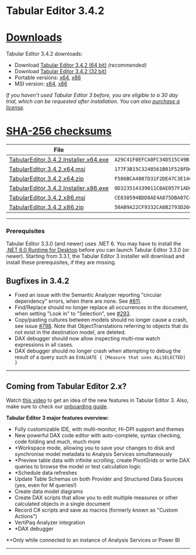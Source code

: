 # Tabular Editor 3.4.2

# [**Downloads**](#tab/downloads)

Tabular Editor 3.4.2 downloads:

- Download [Tabular Editor 3.4.2 (64 bit)](https://cdn.tabulareditor.com/files/TabularEditor.3.4.2.Installer.x64.exe) *(recommended)*
- Download [Tabular Editor 3.4.2 (32 bit)](https://cdn.tabulareditor.com/files/TabularEditor.3.4.2.Installer.x86.exe)
- Portable versions: [x64](https://cdn.tabulareditor.com/files/TabularEditor.3.4.2.x64.zip), [x86](https://cdn.tabulareditor.com/files/TabularEditor.3.4.2.x86.zip)
- MSI version: [x64](https://cdn.tabulareditor.com/files/TabularEditor.3.4.2.x64.msi), [x86](https://cdn.tabulareditor.com/files/TabularEditor.3.4.2.x86.msi)

*If you haven't used Tabular Editor 3 before, you are eligible to a 30 day trial, which can be requested after installation. You can also [purchase a license](https://tabulareditor.com/licensing).*

# [**SHA-256 checksums**](#tab/checksums)

| File | SHA-256 |
| -- | -- |
| [TabularEditor.3.4.2.Installer.x64.exe](https://cdn.tabulareditor.com/files/TabularEditor.3.4.2.Installer.x64.exe) | `A29C41F0EFCA0FC34D515C49B1EA1F74D0205A953851F20D50AA2513D86C4A64` |
| [TabularEditor.3.4.2.x64.msi](https://cdn.tabulareditor.com/files/TabularEditor.3.4.2.x64.msi) | `177F3B15C3248561B01F528FD62BE804CF92176EB17B6CC10C7FF362F69A81CC` |
| [TabularEditor.3.4.2.x64.zip](https://cdn.tabulareditor.com/files/TabularEditor.3.4.2.x64.zip) | `F586BCA4807D31F2DE47C3E1464D47936B4FAAA20138B7C509FBD757F666E642` |
| [TabularEditor.3.4.2.Installer.x86.exe](https://cdn.tabulareditor.com/files/TabularEditor.3.4.2.Installer.x86.exe) | `0D323514339011C0AE057F1ADC102D1B141B91A5DB8DD5CDFC8E9FD8231AF1DE` |
| [TabularEditor.3.4.2.x86.msi](https://cdn.tabulareditor.com/files/TabularEditor.3.4.2.x86.msi) | `CE838594BDD8AE4A875DBA07C479A063270666CF63D19D93D81F9D0C5ED2E172` |
| [TabularEditor.3.4.2.x86.zip](https://cdn.tabulareditor.com/files/TabularEditor.3.4.2.x86.zip) | `50AB9A22CF9332CA8B2793D26CFCF74DDAF11BF281BD00103AE37772FE9ADADF` |

***

### Prerequisites

Tabular Editor 3.3.0 (and newer) uses .NET 6. You may have to install the [.NET 6.0 Runtime for Desktop](https://dotnet.microsoft.com/en-us/download/dotnet/6.0/runtime) before you can launch Tabular Editor 3.3.0 (or newer). Starting from 3.3.1, the Tabular Editor 3 installer will download and install these prerequisites, if they are missing.

## Bugfixes in 3.4.2

- Fixed an issue with the Semantic Analyzer reporting "circular dependency" errors, when there are none. See [#811](https://github.com/TabularEditor/TabularEditor3/issues/811).
- Find/Replace should no longer replace all occurrences in the document, when setting "Look in" to "Selection", see [#293](https://github.com/TabularEditor/TabularEditor3/issues/293).
- Copy/pasting cultures between models should no longer cause a crash, see issue [#798](https://github.com/TabularEditor/TabularEditor3/issues/798). Note that ObjectTranslations referring to objects that do not exist in the destination model, are deleted.
- DAX debugger should now allow inspecting multi-row watch expressions in all cases.
- DAX debugger should no longer crash when attempting to debug the result of a query such as `EVALUATE { [Measure that uses ALLSELECTED] }`

---
## Coming from Tabular Editor 2.x?

Watch [this video](https://www.youtube.com/watch?v=pt3DdcjfImY) to get an idea of the new features in Tabular Editor 3. Also, make sure to check our [onboarding guide](https://docs.tabulareditor.com/onboarding/index.html).

**Tabular Editor 3 major features overview:**
- Fully customizable IDE, with multi-monitor, Hi-DPI support and themes
- New powerful DAX code editor with auto-complete, syntax checking, code folding and much, much more
- *Workspace mode, allowing you to save your changes to disk and synchronise model metadata to Analysis Services simultaneously
- *Preview table data with infinite scrolling, create PivotGrids or write DAX queries to browse the model or test calculation logic
- *Schedule data refreshes
- Update Table Schemas on both Provider and Structured Data Sources (yes, even for M queries!)
- Create data model diagrams
- Create DAX scripts that allow you to edit multiple measures or other calculated objects in a single document
- Record C# scripts and save as macros (formerly known as "Custom Actions")
- VertiPaq Analyzer integration
- *DAX debugger

*=Only while connected to an instance of Analysis Services or Power BI

---
